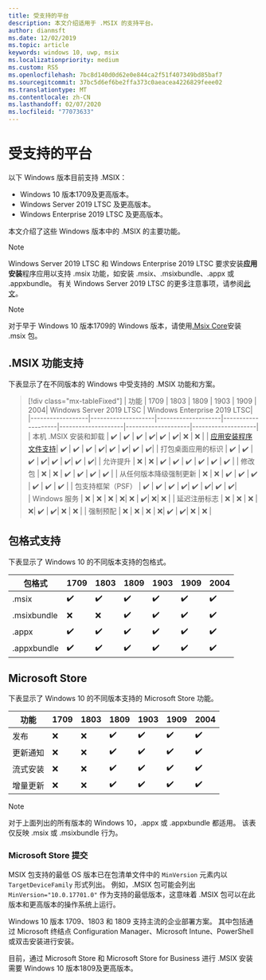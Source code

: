 ```yaml
---
title: 受支持的平台
description: 本文介绍适用于 .MSIX 的支持平台。
author: dianmsft
ms.date: 12/02/2019
ms.topic: article
keywords: windows 10, uwp, msix
ms.localizationpriority: medium
ms.custom: RS5
ms.openlocfilehash: 7bc8d140d0d62e0e844ca2f51f407349bd85baf7
ms.sourcegitcommit: 37bc5d6ef6be2ffa373c0aeacea4226829feee02
ms.translationtype: MT
ms.contentlocale: zh-CN
ms.lasthandoff: 02/07/2020
ms.locfileid: "77073633"
---
```

# <a name="supported-platforms"></a>受支持的平台

以下 Windows 版本目前支持 .MSIX：

* Windows 10 版本1709及更高版本。
* Windows Server 2019 LTSC 及更高版本。
* Windows Enterprise 2019 LTSC 及更高版本。

本文介绍了这些 Windows 版本中的 .MSIX 的主要功能。

> [!NOTE]
> Windows Server 2019 LTSC 和 Windows Enterprise 2019 LTSC 要求安装**应用安装**程序应用以支持 .msix 功能，如安装 .msix、.msixbundle、.appx 或 .appxbundle。 有关 Windows Server 2019 LTSC 的更多注意事项，请参阅[此文](msix-server-2019.md)。

> [!NOTE]
> 对于早于 Windows 10 版本1709的 Windows 版本，请使用[.Msix Core](msix-core/msixcore.md)安装 .msix 包。

## <a name="msix-feature-support"></a>.MSIX 功能支持

下表显示了在不同版本的 Windows 中受支持的 .MSIX 功能和方案。

> [!div class="mx-tableFixed"]
| 功能 | 1709 | 1803 | 1809 | 1903 | 1909 | 2004| Windows Server 2019 LTSC | Windows Enterprise 2019 LTSC|
|------------------|--------------------|--------------------|--------------------|--------------------|--------------------|--------------------|
| 本机 .MSIX 安装和卸载 | :heavy_check_mark: | :heavy_check_mark: | :heavy_check_mark: | :heavy_check_mark:| :heavy_check_mark: | :heavy_check_mark:| :x: | :x: |
| [应用安装程序文件支持](app-installer/installing-windows10-apps-web.md)| :heavy_check_mark: | :heavy_check_mark: | :heavy_check_mark: | :heavy_check_mark:| :heavy_check_mark: | :heavy_check_mark:| :heavy_check_mark: | :heavy_check_mark:| 
| 打包桌面应用的标识 | :heavy_check_mark: | :heavy_check_mark: | :heavy_check_mark: | :heavy_check_mark:| :heavy_check_mark: | :heavy_check_mark:| :heavy_check_mark: | :heavy_check_mark:| 
| 允许提升 | :x:                | :x:                | :heavy_check_mark: | :heavy_check_mark: | :heavy_check_mark: | :heavy_check_mark: | :heavy_check_mark: | :heavy_check_mark: | 
| 修改包 | :x:                | :x:                | :heavy_check_mark: | :heavy_check_mark: | :heavy_check_mark: | :heavy_check_mark: | 
| 从任何版本降级强制更新 |  :x:                | :x:                | :heavy_check_mark: | :heavy_check_mark: | :heavy_check_mark: | :heavy_check_mark: | :heavy_check_mark: | :heavy_check_mark: | 
| 包支持框架（PSF） | :heavy_check_mark: | :heavy_check_mark: | :heavy_check_mark: | :heavy_check_mark:| :heavy_check_mark: | :heavy_check_mark:|  :heavy_check_mark: | :heavy_check_mark:|  
| Windows 服务 | :x: | :x: | :x: | :x:| :x: | :heavy_check_mark:| :x:| :x: | 
| 延迟注册标志 |  :x: | :x: | :x: | :x:| :heavy_check_mark: | :heavy_check_mark:| :x: | :x: |
| 强制预配 |  :x: | :x: | :x: | :x:| :heavy_check_mark: | :heavy_check_mark:| :x: | :x: |

## <a name="package-format-support"></a>包格式支持

下表显示了 Windows 10 的不同版本支持的包格式。

| 包格式 | 1709 | 1803 | 1809 | 1903 | 1909 | 2004
|------------------|--------------------|--------------------|--------------------|--------------------|--------------------|--------------------|
| .msix              | :heavy_check_mark: | :heavy_check_mark: | :heavy_check_mark: | :heavy_check_mark:| :heavy_check_mark: | :heavy_check_mark:| 
| .msixbundle| :x:                | :x:                | :heavy_check_mark: | :heavy_check_mark: | :heavy_check_mark: | :heavy_check_mark:|
| .appx | :heavy_check_mark: | :heavy_check_mark: | :heavy_check_mark: | :heavy_check_mark:| :heavy_check_mark: | :heavy_check_mark:| 
| .appxbundle | :heavy_check_mark: | :heavy_check_mark: | :heavy_check_mark: | :heavy_check_mark:| :heavy_check_mark: | :heavy_check_mark:| 

## <a name="microsoft-store"></a>Microsoft Store

下表显示了 Windows 10 的不同版本支持的 Microsoft Store 功能。

| 功能 | 1709 | 1803 | 1809 | 1903 | 1909 | 2004
|------------------|--------------------|--------------------|--------------------|--------------------|--------------------|--------------------|
| 发布             | :x: | :x: | :heavy_check_mark: | :heavy_check_mark:| :heavy_check_mark: | :heavy_check_mark:| 
| 更新通知| :x: | :x: | :heavy_check_mark: | :heavy_check_mark:| :heavy_check_mark: | :heavy_check_mark:| 
| 流式安装 | :x:                | :x:                | :heavy_check_mark: | :heavy_check_mark: | :heavy_check_mark: | :heavy_check_mark:| 
| 增量更新 | :x: | :x: | :heavy_check_mark: | :heavy_check_mark:| :heavy_check_mark: | :heavy_check_mark:| 

> [!NOTE]
> 对于上面列出的所有版本的 Windows 10，.appx 或 .appxbundle 都适用。 该表仅反映 .msix 或 .msixbundle 行为。

### <a name="microsoft-store-submissions"></a>Microsoft Store 提交

MSIX 包支持的最低 OS 版本已在包清单文件中的 `MinVersion` 元素内以 `TargetDeviceFamily` 形式列出。 例如，.MSIX 包可能会列出 `MinVersion="10.0.17701.0"` 作为支持的最低版本，这意味着 .MSIX 包可以在此版本和更高版本的操作系统上运行。

Windows 10 版本 1709、1803 和 1809 支持主流的企业部署方案。 其中包括通过 Microsoft 终结点 Configuration Manager、Microsoft Intune、PowerShell 或双击安装进行安装。

目前，通过 Microsoft Store 和 Microsoft Store for Business 进行 .MSIX 安装需要 Windows 10 版本1809及更高版本。
